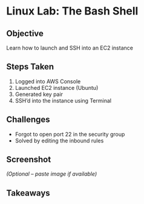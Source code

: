 # Linux Lab: The Bash Shell

## Objective
Learn how to launch and SSH into an EC2 instance

## Steps Taken
1. Logged into AWS Console
2. Launched EC2 instance (Ubuntu)
3. Generated key pair
4. SSH’d into the instance using Terminal

## Challenges
- Forgot to open port 22 in the security group
- Solved by editing the inbound rules

## Screenshot
_(Optional – paste image if available)_

## Takeaways
